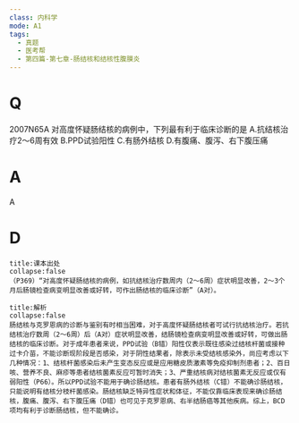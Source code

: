 ```yaml
---
class: 内科学
mode: A1
tags:
  - 真题
  - 医考帮
  - 第四篇-第七章-肠结核和结核性腹膜炎
---
```


# Q
2007N65A 对高度怀疑肠结核的病例中，下列最有利于临床诊断的是
A.抗结核治疗2～6周有效
B.PPD试验阳性
C.有肠外结核
D.有腹痛、腹泻、右下腹压痛

# A
A
# D
```ad-note
title:课本出处
collapse:false
（P369）“对高度怀疑肠结核的病例，如抗结核治疗数周内（2～6周）症状明显改善，2～3个月后肠镜检查病变明显改善或好转，可作出肠结核的临床诊断”（A对）。
```

```ad-summary
title:解析
collapse:false
肠结核与克罗恩病的诊断与鉴别有时相当困难，对于高度怀疑肠结核者可试行抗结核治疗。若抗结核治疗数周（2～6周）后（A对）症状明显改善，结肠镜检查病变明显改善或好转，可做出肠结核的临床诊断。对于成年患者来说，PPD试验（B错）阳性仅表示既往感染过结核杆菌或接种过卡介苗，不能诊断现阶段是否感染，对于阴性结果者，除表示未受结核感染外，尚应考虑以下几种情况：1、结核杆菌感染后未产生变态反应或是应用糖皮质激素等免疫抑制剂患者；2、百日咳、营养不良、麻疹等患者结核菌素反应可暂时消失；3、严重结核病对结核菌素无反应或仅有弱阳性（P66）。所以PPD试验不能用于确诊肠结核。患者有肠外结核（C错）不能确诊肠结核，只能说明有结核分枝杆菌感染。肠结核缺乏特异性症状和体征，不能仅靠临床表现来确诊肠结核，腹痛、腹泻、右下腹压痛（D错）也可见于克罗恩病、右半结肠癌等其他疾病。综上，BCD项均有利于诊断肠结核，但不能确诊。
```

